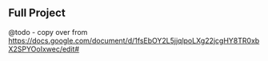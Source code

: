 Full Project
------------

@todo - copy over from https://docs.google.com/document/d/1fsEbOY2L5jjqlpoLXg22jcgHY8TR0xbX2SPYOoIxwec/edit#
